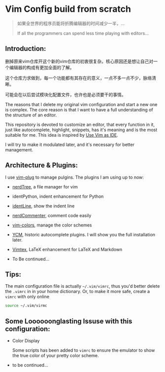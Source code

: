 #  Vim Config build from scratch

> 如果全世界的程序员能将折腾编辑器的时间减少一半，...
>
> If all the programmers can spend less time playing with editors...

## Introduction:
删掉原来vim仓库开这个新的vim仓库的初衷很复杂。核心原因还是想让自己对一个编辑器的构成有更加全面的了解。

这个仓库力求做到，每一个功能都有其存在的意义，一点不多一点不少，脉络清晰。

可能会在以后尝试模块化配置文件，也许也是必须要干的事情。

The reasons that I delete my original vim configuration and start a new one is complex. The core reason is that I want to have a full understanding of the structure of an editor.

This repository is devoted to customize an editor, that every function in it, just like autocomplete, highlight, snippets, has it's meaning and is the most suitable for me. This idea is inspired by [Use Vim as IDE](https://github.com/yangyangwithgnu/use_vim_as_ide).

I will try to make it modulated later, and it's necessary for better management.

## Architecture & Plugins:

I use [vim-plug](https://github.com/junegunn/vim-plug) to manage pulgins. The plugins I am using up to now:

* [nerdTree](https://github.com/scrooloose/nerdtree), a file manager for vim

* identPython, indent enhancement for Python

* [identLine](https://github.com/Yggdroot/indentLine), show the indent line

* [nerdCommenter](https://github.com/scrooloose/nerdcommenter), comment code easily

* [vim-colors](https://github.com/jakwings/vim-colors), manage the color schemes

* [YCM](https://github.com/Valloric/YouCompleteMe), historic autocomplete plugins. I will show you the full installation later.

* [Vimtex](https://github.com/lervag/vimtex), LaTeX enhancement for LaTeX and Markdown


* To Be continued...

## Tips:

The main configuration file is actually `~/.vim/vimrc`, thus you'd better delete the `.vimrc` in in your home dictionary. Or, to make it more safe, create a `vimrc` with only online
```bash
source ~/.vim/virmc
```



## Some Loooooonglasting Issuse with this configuration:

* Color Display

  Some scripts has been added to `vimrc` to ensure the emulator to show the true color of your pretty color scheme.

* to be continued...

